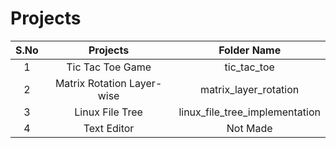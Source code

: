 # Projects
|S.No|Projects|Folder Name|
|:--:|:------:|:---------:|
|1|Tic Tac Toe Game|tic_tac_toe|
|2|Matrix Rotation Layer-wise|matrix_layer_rotation|
|3|Linux File Tree|linux_file_tree_implementation|
|4|Text Editor|Not Made|
